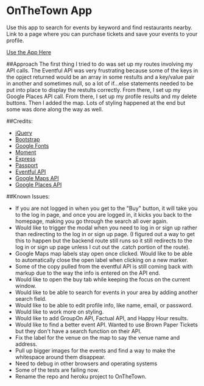 # OnTheTown App

Use this app to search for events by keyword and find restaurants nearby.  Link to a page where you can purchase tickets and save your events to your profile.

[Use the App Here](https://nightynight.herokuapp.com/)

##Approach
The first thing I tried to do was set up my routes involving my API calls.  The Eventful API was very frustrating because some of the keys in the opject returned would be an array in some restults and a key/value pair in another and sometimes null, so a lot of if...else statements needed to be put into place to display the restults correctly.  From there, I set up my Google Places API call.  From there, I set up my profile results and my delete buttons.  Then I added the map.  Lots of styling happened at the end but some was done along the way as well.

##Credits:
  * [jQuery](https://jquery.com/)
  * [Bootstrap](http://getbootstrap.com/)
  * [Google Fonts](https://www.google.com/fonts)
  * [Moment](http://momentjs.com/)
  * [Express](http://expressjs.com/)
  * [Passport](http://passportjs.org/)
  * [Eventful API](http://api.eventful.com/)
  * [Google Maps API](https://developers.google.com/maps/)
  * [Google Places API](https://developers.google.com/places/)


##Known Issues:
  * If you are not logged in when you get to the "Buy" button, it will take you to the log in page, and once you are logged in, it kicks you back to the homepage, making you go through the search all over again.
  * Would like to trigger the modal when you need to log in or sign up rather than redirecting to the log in or sign up page. (I figured out a way to get this to happen but the backend route still runs so it still redirects to the log in or sign up page unless I cut out the .catch portion of the route).
  * Google Maps map labels stay open once clicked.  Would like to be able to automatically close the open label when clicking on a new marker.
  * Some of the copy pulled from the eventful API is still coming back with markup due to the way the info is entered on the API end.
  * Would like to open the buy tab while keeping the focus on the current window.
  * Would like to be able to search for events in your area by adding another search field.
  * Would like to be able to edit profile info, like name, email, or password.
  * Would like to work more on styling.
  * Would like to add GroupOn API, Factual API, and Happy Hour results.
  * Would like to find a better event API.  Wanted to use Brown Paper Tickets but they don't have a search function on their API.
  * Fix the label for the venue on the map to say the venue name and address.
  * Pull up bigger images for the events and find a way to make the whitespace around them disappear.
  * Need to debug in other browsers and operating systems
  * Some of the tests are failing now.
  * Rename the repo and heroku project to OnTheTown.
